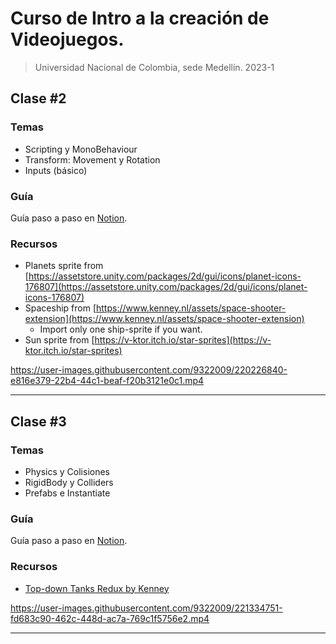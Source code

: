 # Curso de Intro a la creación de Videojuegos.
> Universidad Nacional de Colombia, sede Medellín. 2023-1


## Clase #2

### Temas

- Scripting y MonoBehaviour
- Transform: Movement y Rotation
- Inputs (básico)

### Guía

Guía paso a paso en [Notion](https://allie-joe.notion.site/Planets-3480381e638b4a7693166f41e27936bd).

### Recursos

- Planets sprite from [https://assetstore.unity.com/packages/2d/gui/icons/planet-icons-176807](https://assetstore.unity.com/packages/2d/gui/icons/planet-icons-176807)
- Spaceship from [https://www.kenney.nl/assets/space-shooter-extension](https://www.kenney.nl/assets/space-shooter-extension)
    - Import only one ship-sprite if you want.
- Sun sprite from [https://v-ktor.itch.io/star-sprites](https://v-ktor.itch.io/star-sprites)


https://user-images.githubusercontent.com/9322009/220226840-e816e379-22b4-44c1-beaf-f20b3121e0c1.mp4

---

## Clase #3

### Temas

- Physics y Colisiones
- RigidBody y Colliders
- Prefabs e Instantiate

### Guía

Guía paso a paso en [Notion](https://allie-joe.notion.site/Tanks-9a6b94e666404d97ba22ea4bdbfb5149).

### Recursos

- [Top-down Tanks Redux by Kenney](https://www.kenney.nl/assets/topdown-tanks-redux)

https://user-images.githubusercontent.com/9322009/221334751-fd683c90-462c-448d-ac7a-769c1f5756e2.mp4

---
